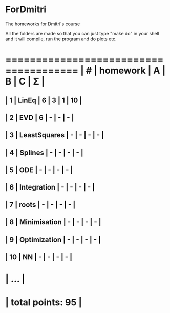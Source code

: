 # ForDmitri
The homeworks for Dmitri's course

All the folders are made so that you can just type "make do" in your shell and it will compile, run the program and do plots etc.


 ======================================
| #  | homework      | A | B | C | Σ   |
 ======================================
| 1  | LinEq         | 6 | 3 | 1 | 10  |
---------------------------------------
| 2  | EVD           | 6 | - | - |  -  |
---------------------------------------
| 3  | LeastSquares  | - | - | - |  -  |
---------------------------------------
| 4  | Splines       | - | - | - |  -  |
---------------------------------------
| 5  | ODE           | - | - | - |  -  |
---------------------------------------
| 6  | Integration   | - | - | - |  -  |
---------------------------------------
| 7  | roots         | - | - | - |  -  |
---------------------------------------
| 8  | Minimisation  | - | - | - |  -  |
---------------------------------------
| 9  | Optimization  | - | - | - |  -  |
---------------------------------------
| 10  | NN           | - | - | - |  -  |
---------------------------------------
|              ...                     |
 ======================================
|                    total points: 95  |
 ======================================
